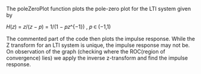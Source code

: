 The poleZeroPlot function plots the pole-zero plot for the LTI system given by

𝐻(𝑧) = 𝑧/(𝑧 − 𝑝) = 1/(1 − 𝑝𝑧^{−1}) , 𝑝 ∈ (−1,1)


The commented part of the code then plots the impulse response.
While the Z transform for an LTI system is unique, the impulse response may not be.
On observation of the graph (checking where the ROC(region of convergence) lies)
we apply the inverse z-transform and find the impulse response.
